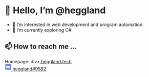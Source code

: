 <h1> 👋 Hello, I’m @heggland </h1>

- 👀 I’m interested in web development and program automation.
- 🌱 I’m currently exploring C#

<!---- 💞️ I’m looking to collaborate on ... --->

<h2> 📫 How to reach me ... </h2>
Homepage: div><a href="https://heggland.tech" alt="homepage link"> heggland.tech</a>
<div><a href="https://discordapp.com/users/231149928393474049" alt="discord link"> <img src="img/discord-logo.png" height="20" alt=discord id: heggland#9582 /> heggland#9582</a>
</div>


<!---
heggland/heggland is a ✨ special ✨ repository because its `README.md` (this file) appears on your GitHub profile.
You can click the Preview link to take a look at your changes.
--->

